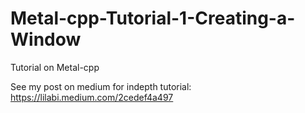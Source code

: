 # Metal-cpp-Tutorial-1-Creating-a-Window
Tutorial on Metal-cpp

See my post on medium for indepth tutorial: https://lilabi.medium.com/2cedef4a497
